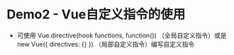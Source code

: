 # Demo2 - Vue自定义指令的使用
- 可使用 Vue.directive(hook functions, function()) （全局自定义指令）或是 new Vue({ directives: {} }) （局部自定义指令）编写自定义指令

